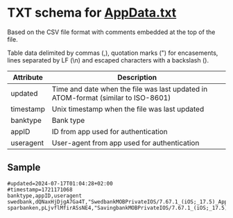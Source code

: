 # TXT schema for [AppData.txt](../src/AppData.txt)

Based on the CSV file format with comments embedded at the top of the file.

Table data delimited by commas (,), quotation marks (") for encasements, lines separated by LF (\n) and escaped characters with a backslash (\).

| Attribute | Description                                                                       |
|-----------|-----------------------------------------------------------------------------------|
| updated   | Time and date when the file was last updated in ATOM-format (similar to ISO-8601) | 
| timestamp | Unix timestamp when the file was last updated                                     | 
| banktype  | Bank type                                                                         |
| appID     | ID from app used for authentication                                               |
| useragent | User-agent from app used for authentication                                       |

## Sample
```csv
#updated=2024-07-17T01:04:28+02:00
#timestamp=1721171068
banktype,appID,useragent
swedbank,dQNaxHjDjgA7Ga4T,"SwedbankMOBPrivateIOS/7.67.1_(iOS;_17.5)_Apple/iPad8,6"
sparbanken,pLjvflMfirASsNE4,"SavingbankMOBPrivateIOS/7.67.1_(iOS;_17.5)_Apple/iPad8,6"
```